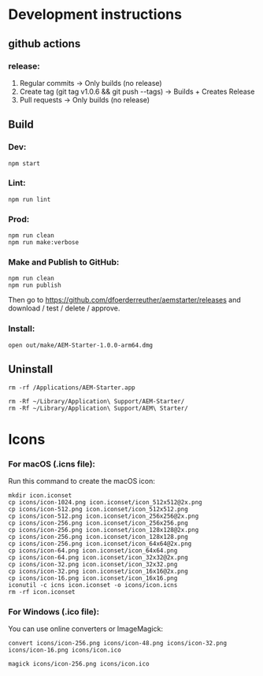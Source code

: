 # Development instructions


## github actions

### release: 

1. Regular commits → Only builds (no release)
2. Create tag (git tag v1.0.6 && git push --tags) → Builds + Creates Release
3. Pull requests → Only builds (no release)

## Build

### Dev:

    npm start

### Lint:

    npm run lint


### Prod:

    npm run clean
    npm run make:verbose

### Make and Publish to GitHub: 

    npm run clean
    npm run publish

Then go to https://github.com/dfoerderreuther/aemstarter/releases and download / test / delete / approve.

### Install: 

    open out/make/AEM-Starter-1.0.0-arm64.dmg

## Uninstall

    rm -rf /Applications/AEM-Starter.app

    rm -Rf ~/Library/Application\ Support/AEM-Starter/
    rm -Rf ~/Library/Application\ Support/AEM\ Starter/


# Icons

### For macOS (.icns file):
Run this command to create the macOS icon:

    mkdir icon.iconset
    cp icons/icon-1024.png icon.iconset/icon_512x512@2x.png
    cp icons/icon-512.png icon.iconset/icon_512x512.png
    cp icons/icon-512.png icon.iconset/icon_256x256@2x.png
    cp icons/icon-256.png icon.iconset/icon_256x256.png
    cp icons/icon-256.png icon.iconset/icon_128x128@2x.png
    cp icons/icon-256.png icon.iconset/icon_128x128.png
    cp icons/icon-256.png icon.iconset/icon_64x64@2x.png
    cp icons/icon-64.png icon.iconset/icon_64x64.png
    cp icons/icon-64.png icon.iconset/icon_32x32@2x.png
    cp icons/icon-32.png icon.iconset/icon_32x32.png
    cp icons/icon-32.png icon.iconset/icon_16x16@2x.png
    cp icons/icon-16.png icon.iconset/icon_16x16.png
    iconutil -c icns icon.iconset -o icons/icon.icns
    rm -rf icon.iconset

### For Windows (.ico file):
You can use online converters or ImageMagick:

    convert icons/icon-256.png icons/icon-48.png icons/icon-32.png icons/icon-16.png icons/icon.ico

    magick icons/icon-256.png icons/icon.ico

